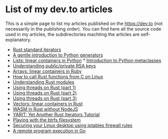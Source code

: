 # List of my dev.to articles

This is a simple page to list my articles published on the https://dev.to (not necessarily in the publishing order).
You can find here all the source code used in my articles, the subdirectories machting the articles are self-explanatory.

* [Rust standard iterators](https://dev.to/dandyvica/rust-standard-iterators-1of6)
* [A gentle introduction to Python generators](https://dev.to/dandyvica/a-gentle-introduction-to-python-generators-4g10)
* [Lists: linear containers in Python](https://dev.to/dandyvica/lists-arrays-vectors-linear-containers-in-python-ruby-and-rust-17mn)
* [Introduction to Python metaclasses](https://dev.to/dandyvica/introduction-to-python-metaclasses-887)
* [Understanding public/private RSA keys ](https://dev.to/dandyvica/understanding-public-private-rsa-keys-3j81)
* [Arrays: linear containers in Ruby](https://dev.to/dandyvica/lists-arrays-vectors-linear-containers-in-python-ruby-and-rust-17kb)
* [How to call Rust functions from C on Linux](https://dev.to/dandyvica/how-to-call-rust-functions-from-c-on-linux-h37)
* [Understanding Rust modules](https://dev.to/dandyvica/understanding-rust-modules-1f59)
* [Using threads on Rust (part 1)](https://dev.to/dandyvica/using-threads-on-rust-part-1-2gld)
* [Using threads on Rust (part 2)](https://dev.to/dandyvica/using-threads-on-rust-part-2-1o62)
* [Using threads on Rust (part 3)](https://dev.to/dandyvica/using-threads-on-rust-part-3-2bpf)
* [Vectors: linear containers in Rust](https://dev.to/dandyvica/lists-arrays-vectors-linear-containers-in-python-ruby-and-rust-part-3-19jc)
* [WASM in Rust without NodeJS](https://dev.to/dandyvica/wasm-in-rust-without-nodejs-2e0c)
* [YARIT: Yet Another Rust Iterators Tutorial](https://dev.to/dandyvica/yarit-yet-another-rust-iterators-tutorial-46dk)
* [Playing with the btrfs filesystem](https://dev.to/dandyvica/playing-with-the-btrfs-filesystem-5eno)
* [Securing your Linux desktop using iptables firewall rules](https://dev.to/dandyvica/securing-your-linux-desktop-using-iptables-firewall-rules-3p86)
* [A remote program execution in Go](https://dev.to/dandyvica/a-remote-program-execution-in-go-pec)


